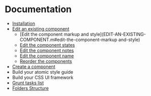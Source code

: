 # Documentation

- [Installation](INSTALLATION.md)
- [Edit an existing component](EDIT-AN-EXISTING-COMPONENT.md)
	- [Edit the component markup and style](EDIT-AN-EXISTING-COMPONENT.m#edit-the-component-markup and-style)
	- [Edit the component states](EDIT-AN-EXISTING-COMPONENT.m#edit-the-component-states)
	- [Edit the component notes](EDIT-AN-EXISTING-COMPONENT.m#edit-the-component-notes)
	- [Edit the component name](EDIT-AN-EXISTING-COMPONENT.m#edit-the-component-name)
	- [Reorder the components](EDIT-AN-EXISTING-COMPONENT.m#reorder-the-components)
- [Create a component](CREATE-A-COMPONENT.md)
- Build your atomic style guide
- Build your CSS UI framework
- [Grunt tasks list](GRUNT-TASKS-LIST.md)
- [Folders Structure](FOLDERS-STRUCTURE.md)

